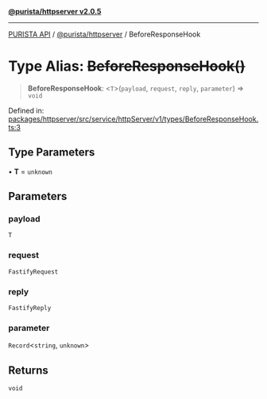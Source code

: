 [**@purista/httpserver v2.0.5**](../README.md)

***

[PURISTA API](../../../packages.md) / [@purista/httpserver](../README.md) / BeforeResponseHook

# Type Alias: ~~BeforeResponseHook()~~

> **BeforeResponseHook**: \<`T`\>(`payload`, `request`, `reply`, `parameter`) => `void`

Defined in: [packages/httpserver/src/service/httpServer/v1/types/BeforeResponseHook.ts:3](https://github.com/puristajs/purista/blob/master/packages/httpserver/src/service/httpServer/v1/types/BeforeResponseHook.ts#L3)

## Type Parameters

• **T** = `unknown`

## Parameters

### payload

`T`

### request

`FastifyRequest`

### reply

`FastifyReply`

### parameter

`Record`\<`string`, `unknown`\>

## Returns

`void`
